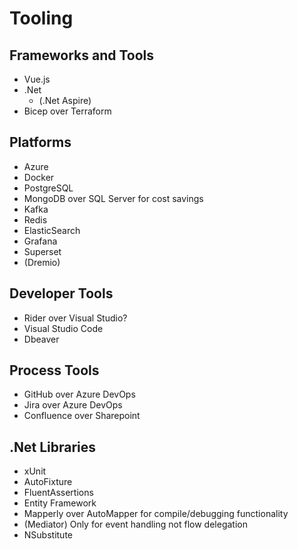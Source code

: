 # Tooling

## Frameworks and Tools

- Vue.js
- .Net
  - (.Net Aspire)
- Bicep over Terraform

## Platforms

- Azure
- Docker
- PostgreSQL
- MongoDB over SQL Server for cost savings
- Kafka
- Redis
- ElasticSearch
- Grafana
- Superset
- (Dremio)

## Developer Tools

- Rider over Visual Studio?
- Visual Studio Code
- Dbeaver

## Process Tools

- GitHub over Azure DevOps
- Jira over Azure DevOps
- Confluence over Sharepoint

## .Net Libraries

- xUnit
- AutoFixture
- FluentAssertions
- Entity Framework
- Mapperly over AutoMapper for compile/debugging functionality
- (Mediator) Only for event handling not flow delegation
- NSubstitute
